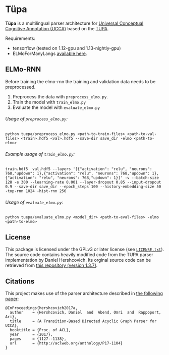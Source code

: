 Tüpa
====

**Tüpa** is a multilingual parser architecture for [Universal Conceptual Cognitive Annotation (UCCA)][1] based on the [TUPA](https://github.com/danielhers/tupa).

Requirements:

* tensorflow (tested on 1.12-gpu and 1.13-nightly-gpu)
* ELMoForManyLangs [available here](https://github.com/HIT-SCIR/ELMoForManyLangs).


ELMo-RNN
--------

Before training the elmo-rnn the training and validation data needs to be preprocessed. 

1. Preprocess the data with `preprocess_elmo.py`. 
2. Train the model with `train_elmo.py`
3. Evaluate the model with `evaluate_elmo.py` 

###### Usage of `preprocess_elmo.py`:

```
python tuepa/preprocess_elmo.py <path-to-train-files> <path-to-val-files> <train>.hdf5 <val>.hdf5 --save-dir save_dir -elmo <path-to-elmo>
```

###### Example usage of `train_elmo.py`:
 
 ```
 train.hdf5  val.hdf5 --layers '[{"activation": "relu", "neurons": 768,"updown": 1},{"activation": "relu", "neurons": 768,"updown": 1},{"activation": "relu", "neurons": 768,"updown": 1}]' -v --batch-size 128 -e 300 --learning-rate 0.001 --layer-dropout 0.85 --input-dropout 0.9 --save-dir save_dir --epoch_steps 100 --history-embedding-size 50 -top-rnn 1024 -hist-rnn 256
```

###### Usage of `evaluate_elmo.py`:

 ```
python tuepa/evaluate_elmo.py <model_dir> <path-to-eval-files> -elmo <path-to-elmo>
```

License
-------
This package is licensed under the GPLv3 or later license (see [`LICENSE.txt`](LICENSE.txt)).
The source code contains heavily modified code from the TUPA parser implementation by Daniel Hershcovich.
Its orginal source code can be retrieved from [this repository (version 1.3.7)](https://github.com/danielhers/tupa/releases/tag/v1.3.7).

Citations
---------

This project makes use of the parser architecture described in [the following paper](http://aclweb.org/anthology/P17-1104):

    @InProceedings{hershcovich2017a,
      author    = {Hershcovich, Daniel  and  Abend, Omri  and  Rappoport, Ari},
      title     = {A Transition-Based Directed Acyclic Graph Parser for UCCA},
      booktitle = {Proc. of ACL},
      year      = {2017},
      pages     = {1127--1138},
      url       = {http://aclweb.org/anthology/P17-1104}
    }

[1]: http://github.com/huji-nlp/ucca
